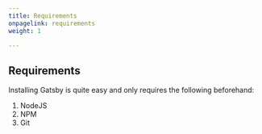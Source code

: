 ```yaml
---
title: Requirements
onpagelink: requirements
weight: 1

---
```


Requirements
------------

Installing Gatsby is quite easy and only requires the following beforehand:

1. NodeJS
2. NPM
3. Git
 
